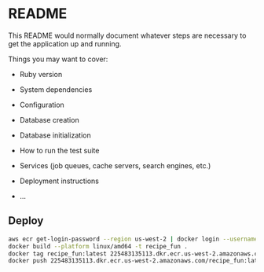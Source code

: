 # README

This README would normally document whatever steps are necessary to get the
application up and running.

Things you may want to cover:

* Ruby version

* System dependencies

* Configuration

* Database creation

* Database initialization

* How to run the test suite

* Services (job queues, cache servers, search engines, etc.)

* Deployment instructions

* ...


## Deploy

```bash
aws ecr get-login-password --region us-west-2 | docker login --username AWS --password-stdin 225483135113.dkr.ecr.us-west-2.amazonaws.com
docker build --platform linux/amd64 -t recipe_fun .
docker tag recipe_fun:latest 225483135113.dkr.ecr.us-west-2.amazonaws.com/recipe_fun:latest
docker push 225483135113.dkr.ecr.us-west-2.amazonaws.com/recipe_fun:latest
```